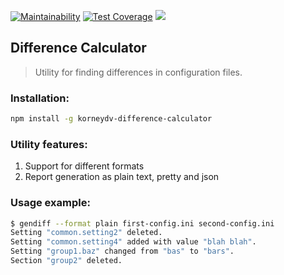 [![Maintainability](https://api.codeclimate.com/v1/badges/57dc8645a8b05c5242ff/maintainability)](https://codeclimate.com/github/korney197823/frontend-project-lvl2/maintainability)
[![Test Coverage](https://api.codeclimate.com/v1/badges/57dc8645a8b05c5242ff/test_coverage)](https://codeclimate.com/github/korney197823/frontend-project-lvl2/test_coverage)
![](https://github.com/korney197823/frontend-project-lvl2/workflows/Node%20CI/badge.svg)

## Difference Calculator
> Utility for finding differences in configuration files.
### Installation:
```bash
npm install -g korneydv-difference-calculator
```
### Utility features:
1. Support for different formats
2. Report generation as plain text, pretty and json

### Usage example:
```bash
$ gendiff --format plain first-config.ini second-config.ini
Setting "common.setting2" deleted.
Setting "common.setting4" added with value "blah blah".
Setting "group1.baz" changed from "bas" to "bars".
Section "group2" deleted.
```

